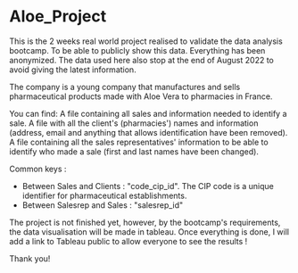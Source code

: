 # Aloe_Project

This is the 2 weeks real world project realised to validate the data analysis bootcamp. To be able to publicly show this data. Everything has been anonymized.
The data used here also stop at the end of August 2022 to avoid giving the latest information.

The company is a young company that manufactures and sells pharmaceutical products made with Aloe Vera to pharmacies in France.

You can find:
A file containing all sales and information needed to identify a sale.
A file with all the client's (pharmacies') names and information (address, email and anything that allows identification have been removed).
A file containing all the sales representatives' information to be able to identify who made a sale (first and last names have been changed).

Common keys : 
- Between Sales and Clients : "code_cip_id". The CIP code is a unique identifier for pharmaceutical establishments.
- Between Salesrep and Sales : "salesrep_id"

The project is not finished yet, however, by the bootcamp's requirements, the data visualisation will be made in tableau. Once everything is done, I will add a link to 
Tableau public to allow everyone to see the results !

Thank you!
